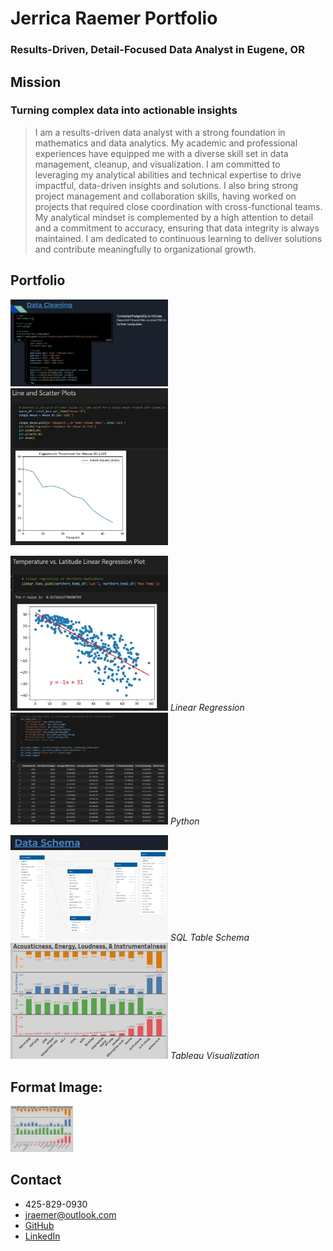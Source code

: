 # Jerrica Raemer Portfolio
### Results-Driven, Detail-Focused Data Analyst in Eugene, OR

## Mission
### Turning complex data into actionable insights
> I am a results-driven data analyst with a strong foundation in mathematics and data analytics. My academic and professional experiences have equipped me with a diverse skill set in data management, cleanup, and visualization. I am committed to leveraging my analytical abilities and technical expertise to drive impactful, data-driven insights and solutions. I also bring strong project management and collaboration skills, having worked on projects that required close coordination with cross-functional teams. My analytical mindset is complemented by a high attention to detail and a commitment to accuracy, ensuring that data integrity is always maintained. I am dedicated to continuous learning to deliver solutions and contribute meaningfully to organizational growth.

## Portfolio
<p>
  <img src="Data_Cleaning_SQL_Python.JPG" width="50%" />
  <img src="Line_Plot_Python.JPG" width="50%" />
</p>
<p>
  <img src="Linear_Regression.JPG" width="50%" />
  <em>Linear Regression</em>
  <img src="Python_Dict.JPG" width="50%" />
  <em>Python</em>
</p>
<p>
  <img src="SQL_Table_Schema.JPG" width="50%" />
  <em>SQL Table Schema</em>
  <img  src="Tableau_Music.JPG" width="50%" />
  <em>Tableau Visualization</em>
</p>

## Format Image:
<img src="Tableau_Music.JPG" width="100">

## Contact
+ 425-829-0930
+ jraemer@outlook.com
+ [GitHub](https://github.com/JerricaRaemer)
+ [LinkedIn](https://www.linkedin.com/in/jerrica-raemer/)
